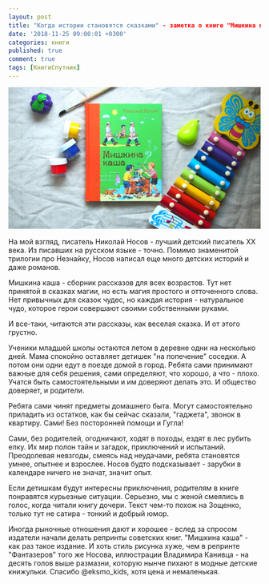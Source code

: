```yaml
---
layout: post
title: "Когда истории становятся сказками" - заметка о книге "Мишкина каша" Николая Носова
date: '2018-11-25 09:00:01 +0300'
categories: книги
published: true
comment: true
tags: [КнигиСпутник]
---
```


![Мишкина Каша]( /image/kasha.jpg)


На мой взгляд, писатель Николай Носов - лучший детский писатель XX века. Из писавших на русском языке - точно. Помимо знаменитой трилогии про Незнайку, Носов написал еще много детских историй и даже романов.

Мишкина каша - сборник рассказов для всех возрастов. Тут нет принятой в сказках магии, но есть магия простого и отточенного слова. Нет привычных для сказок чудес, но каждая история - натуральное чудо, которое герои совершают своими собственными руками.

И все-таки, читаются эти рассказы, как веселая сказка. И от этого грустно.

Ученики младшей школы остаются летом в деревне одни на несколько дней. Мама спокойно оставляет детишек "на попечение" соседки. А потом они одни едут в поезде домой в город. Ребята сами принимают важные для себя решения, сами определяют, что хорошо, а что - плохо. Учатся быть самостоятельными и им доверяют делать это. И общество доверяет, и родители.

Ребята сами чинят предметы домашнего быта. Могут самостоятельно приладить из остатков, как бы сейчас сказали, "гаджета", звонок в квартиру. Сами! Без посторонней помощи и Гугла!

Сами, без родителей, огодничают, ходят в походы, ездят в лес рубить елку. Их мир полон тайн и загадок, приключений и испытаний. Преодолевая невзгоды, смеясь над неудачами, ребята становятся умнее, опытнее и взрослее. Носов будто подсказывает - зарубки в календаре ничего не значат, значит опыт.

Если детишкам будут интересны приключения, родителям в книге понравятся курьезные ситуации. Серьезно, мы с женой смеялись в голос, когда читали книгу дочери. Текст чем-то похож на Зощенко, только тут не сатира - тонкий и добрый юмор.

Иногда рыночные отношения дают и хорошее - вслед за спросом издатели начали делать репринты советских книг. "Мишкина каша" - как раз такое издание. И хоть стиль рисунка хуже, чем в репринте "Фантазеров" того же Носова, иллюстрации Владимира Канивца - на десять голов выше размазни, которую нынче пихают в модные детские книжульки. Спасибо @eksmo_kids, хотя цена и немаленькая.
